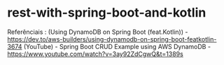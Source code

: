 # rest-with-spring-boot-and-kotlin

Referênciais : 
(Using DynamoDB on Spring Boot (feat.Kotlin)) - https://dev.to/aws-builders/using-dynamodb-on-spring-boot-featkotlin-3674
(YouTube) - Spring Boot CRUD Example using AWS DynamoDB -  https://www.youtube.com/watch?v=3ay92ZdCgwQ&t=1389s
